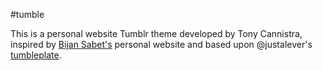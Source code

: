 #tumble

This is a personal website Tumblr theme developed by Tony Cannistra, inspired by [Bijan Sabet's](http://www.bijansabet.com) personal website and based upon @justalever's [tumbleplate](http://github.com/justalever/tumbleplate).
